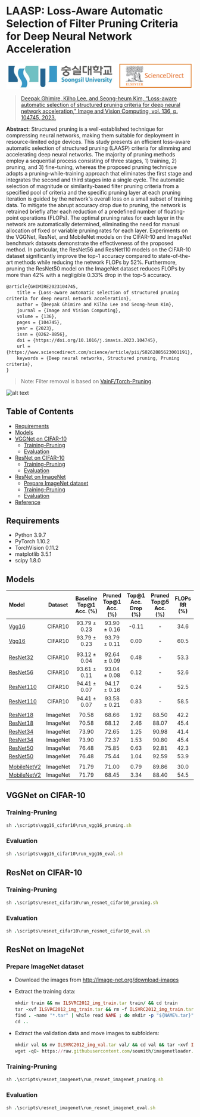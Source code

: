 # LAASP: Loss-Aware Automatic Selection of Filter Pruning Criteria for Deep Neural Network Acceleration 

![alt text](images/soongsil_els.png)

> [Deepak Ghimire, Kilho Lee, and Seong-heum Kim, “Loss-aware automatic selection of structured pruning criteria for deep neural network acceleration,” Image and Vision Computing, vol. 136, p. 104745, 2023.](https://www.sciencedirect.com/science/article/pii/S0262885623001191)

**Abstract**: Structured pruning is a well-established technique for compressing neural networks, making them suitable for deployment in resource-limited edge devices. This study presents an efficient loss-aware automatic selection of structured pruning (LAASP) criteria for slimming and accelerating deep neural networks. The majority of pruning methods employ a sequential process consisting of three stages, 1) training, 2) pruning, and 3) fine-tuning, whereas the proposed pruning technique adopts a pruning-while-training approach that eliminates the first stage and integrates the second and third stages into a single cycle. The automatic selection of magnitude or similarity-based filter pruning criteria from a specified pool of criteria and the specific pruning layer at each pruning iteration is guided by the network's overall loss on a small subset of training data. To mitigate the abrupt accuracy drop due to pruning, the network is retrained briefly after each reduction of a predefined number of floating-point operations (FLOPs). The optimal pruning rates for each layer in the network are automatically determined, eliminating the need for manual allocation of fixed or variable pruning rates for each layer. Experiments on the VGGNet, ResNet, and MobileNet models on the CIFAR-10 and ImageNet benchmark datasets demonstrate the effectiveness of the proposed method. In particular, the ResNet56 and ResNet110 models on the CIFAR-10 dataset significantly improve the top-1 accuracy compared to state-of-the-art methods while reducing the network FLOPs by 52%. Furthermore, pruning the ResNet50 model on the ImageNet dataset reduces FLOPs by more than 42% with a negligible 0.33% drop in the top-5 accuracy. 

```
@article{GHIMIRE2023104745,
    title = {Loss-aware automatic selection of structured pruning criteria for deep neural network acceleration},
    author = {Deepak Ghimire and Kilho Lee and Seong-heum Kim},
    journal = {Image and Vision Computing},
    volume = {136},
    pages = {104745},
    year = {2023},
    issn = {0262-8856},
    doi = {https://doi.org/10.1016/j.imavis.2023.104745},
    url = {https://www.sciencedirect.com/science/article/pii/S0262885623001191},
    keywords = {Deep neural networks, Structured pruning, Pruning criteria},
}
```

> Note: Filter removal is based on [VainF/Torch-Pruning](https://github.com/VainF/Torch-Pruning).

![alt text](images/LAASP_flyer.png)

## Table of Contents

- [Requirements](#requirements)
- [Models](#models)
- [VGGNet on CIFAR-10](#vggnet-on-cifar-10)
  - [Training-Pruning](#training-pruning)
  - [Evaluation](#evaluation)
- [ResNet on CIFAR-10](#resnet-on-cifar-10)
  - [Training-Pruning](#training-pruning-1)
  - [Evaluation](#evaluation-1)
- [ResNet on ImageNet](#resnet-on-imagenet)
  - [Prepare ImageNet dataset](#prepare-imagenet-dataset)
  - [Training-Pruning](#training-pruning-2)
  - [Evaluation](#evaluation-2)
- [Reference](#reference)

## Requirements
- Python 3.9.7
- PyTorch 1.10.2
- TorchVision 0.11.2
- matplotlib 3.5.1
- scipy 1.8.0

## Models

| Model        | Dataset | Baseline Top@1 Acc. (%) | Pruned Top@1 Acc. (%) | Top@1 Acc. Drop (%) | Pruned Top@5 Acc. (%) | FLOPs RR (%)| 
|:--------------|:-------:|:-----------------------:|:---------------------:|:-------------------:|:---------------------:|:-----------:|
| [Vgg16](https://drive.google.com/drive/folders/1y29ViTn50rBheigpRqqhoFbqBdlot0m0?usp=sharing)         | CIFAR10 |  93.79 ± 0.23           | 93.90 ± 0.16          | -0.11               | -                    | 34.6         |
| [Vgg16](https://drive.google.com/drive/folders/1L41gwRmOZlAXO6H07SAZEtGXjdlBdHFo?usp=sharing)        | CIFAR10 |  93.79 ± 0.23           | 93.79 ± 0.11          | 0.00                | -                    | 60.5         |
|         |  |   |              |         | | | 
| [ResNet32](https://drive.google.com/drive/folders/1Lu4it1XjvnluZpno3mzoQgl9YELVwQuO?usp=sharing)     | CIFAR10 | 93.12 ± 0.04            | 92.64 ± 0.09          | 0.48                | -                    | 53.3         |
| [ResNet56](https://drive.google.com/drive/folders/1LvWNBparWqcSAfBJecukR94BwMcHcYhZ?usp=sharing)     | CIFAR10 | 93.61 ± 0.11            | 93.04 ± 0.08          | 0.12                | -                    | 52.6         |
| [ResNet110](https://drive.google.com/drive/folders/1LwXjwQcdiz4eIPprpSOUCoUG7yX8O3vH?usp=sharing)    | CIFAR10 | 94.41 ± 0.07            | 94.17 ± 0.16          | 0.24                | -                    | 52.5         |
| [ResNet110](https://drive.google.com/drive/folders/1y6WDGzDcrTTSfpB_d0aHWnLHM4lfv9_D?usp=sharing)    | CIFAR10 | 94.41 ± 0.07            | 93.58 ± 0.21          | 0.83                | -                    | 58.5         | 
|         |  |   |              |         | | |
| [ResNet18](https://drive.google.com/drive/folders/1LCsKknuWS81vlHcTxY5B7NIvDQkUf_24?usp=sharing)     | ImageNet | 70.58                  | 68.66                 | 1.92                | 88.50                | 42.2         |
| [ResNet18](https://drive.google.com/drive/folders/1LC_mJ8TK1gx_YQ46KsojR21hG0ixYs-2?usp=sharing)     | ImageNet | 70.58                  | 68.12                 | 2.46                | 88.07                | 45.4         |
| [ResNet34](https://drive.google.com/drive/folders/1LC9JS32vEsl7_GKkDRV83jU4coqmtIIO?usp=sharing)     | ImageNet | 73.90                  | 72.65                 | 1.25                | 90.98                | 41.4         |
| [ResNet34](https://drive.google.com/drive/folders/1LC6IU7V1N8Dw6v3Yj3Z68dESe-ANiv1F?usp=sharing)     | ImageNet | 73.90                  | 72.37                 | 1.53                | 90.80                | 45.4         |
| [ResNet50](https://drive.google.com/drive/folders/1LB-EIZYu69L5L0C1W5jmP62FVYxgPpIT?usp=sharing)     | ImageNet | 76.48                  | 75.85                 | 0.63                | 92.81                | 42.3         | 
| [ResNet50](https://drive.google.com/drive/folders/1L5mIhmNxHMW1gnVSkmsJl14bQPnP_tJc?usp=sharing)     | ImageNet | 76.48                  | 75.44                 | 1.04                | 92.59                | 53.9         | 
|         |  |   |              |         | | | 
| [MobileNetV2](https://drive.google.com/drive/folders/1zt4JcPSlkJjJARDei2f0cSy-4WBeXEDv?usp=sharing)  | ImageNet | 71.79                  | 71.00                 | 0.79                | 89.86                | 30.0         |
| [MobileNetV2](https://drive.google.com/drive/folders/1ztFsVI87toRPOKywqpENR4ubGS7Gj9vt?usp=sharing)  | ImageNet | 71.79                  | 68.45                 | 3.34                | 88.40                | 54.5         |

## VGGNet on CIFAR-10

### Training-Pruning

```ruby
sh .\scripts\vgg16_cifar10\run_vgg16_pruning.sh
```

### Evaluation

```ruby
sh .\scripts\vgg16_cifar10\run_vgg16_eval.sh
```

## ResNet on CIFAR-10

### Training-Pruning

```ruby
sh .\scripts\resnet_cifar10\run_resnet_cifar10_pruning.sh
```

### Evaluation

```ruby
sh .\scripts\resnet_cifar10\run_resnet_cifar10_eval.sh  
```

## ResNet on ImageNet

### Prepare ImageNet dataset

- Download the images from http://image-net.org/download-images

- Extract the training data:

  ```ruby
  mkdir train && mv ILSVRC2012_img_train.tar train/ && cd train
  tar -xvf ILSVRC2012_img_train.tar && rm -f ILSVRC2012_img_train.tar
  find . -name "*.tar" | while read NAME ; do mkdir -p "${NAME%.tar}"; tar -xvf "${NAME}" -C "${NAME%.tar}"; rm -f "${NAME}"; done
  cd ..
  ```

- Extract the validation data and move images to subfolders:

  ```ruby
  mkdir val && mv ILSVRC2012_img_val.tar val/ && cd val && tar -xvf ILSVRC2012_img_val.tar
  wget -qO- https://raw.githubusercontent.com/soumith/imagenetloader.torch/master/valprep.sh | bash
  ```

### Training-Pruning

```ruby
sh .\scripts\resnet_imagenet\run_resnet_imagenet_pruning.sh
```

### Evaluation

```ruby
sh .\scripts\resnet_imagenet\run_resnet_imagenet_eval.sh
```
